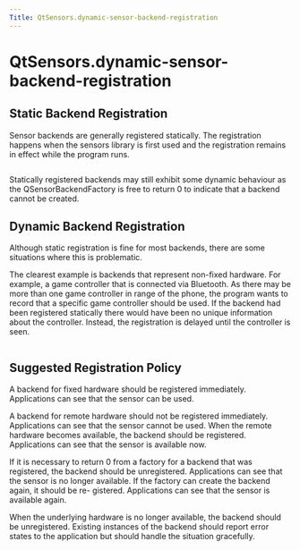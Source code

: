 ```yaml
---
Title: QtSensors.dynamic-sensor-backend-registration
---
```


# QtSensors.dynamic-sensor-backend-registration

<span class="subtitle"></span>
<!-- $$$dynamic-sensor-backend-registration.html-description -->
<h2 id="static-backend-registration">Static Backend Registration</h2>
<p>Sensor backends are generally registered statically. The registration happens when the sensors library is first used and the registration remains in effect while the program runs.</p>
<p class="centerAlign"><img src="https://developer.ubuntu.com/static/devportal_uploaded/02dead40-0b9d-4564-88a5-45e826c67a47-../dynamic-sensor-backend-registration/images/sensors-static.png" alt="" /></p><p>Statically registered backends may still exhibit some dynamic behaviour as the QSensorBackendFactory is free to return 0 to indicate that a backend cannot be created.</p>
<h2 id="dynamic-backend-registration">Dynamic Backend Registration</h2>
<p>Although static registration is fine for most backends, there are some situations where this is problematic.</p>
<p>The clearest example is backends that represent non-fixed hardware. For example, a game controller that is connected via Bluetooth. As there may be more than one game controller in range of the phone, the program wants to record that a specific game controller should be used. If the backend had been registered statically there would have been no unique information about the controller. Instead, the registration is delayed until the controller is seen.</p>
<p class="centerAlign"><img src="https://developer.ubuntu.com/static/devportal_uploaded/8421600b-bf98-4581-b7d3-0f5b5b511870-../dynamic-sensor-backend-registration/images/sensors-dynamic.png" alt="" /></p>
<h2 id="suggested-registration-policy">Suggested Registration Policy</h2>
<p>A backend for fixed hardware should be registered immediately. Applications can see that the sensor can be used.</p>
<p>A backend for remote hardware should not be registered immediately. Applications can see that the sensor cannot be used. When the remote hardware becomes available, the backend should be registered. Applications can see that the sensor is available now.</p>
<p>If it is necessary to return 0 from a factory for a backend that was registered, the backend should be unregistered. Applications can see that the sensor is no longer available. If the factory can create the backend again, it should be re- gistered. Applications can see that the sensor is available again.</p>
<p>When the underlying hardware is no longer available, the backend should be unregistered. Existing instances of the backend should report error states to the application but should handle the situation gracefully.</p>
<!-- @@@dynamic-sensor-backend-registration.html -->
